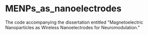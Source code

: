 # MENPs_as_nanoelectrodes
The code accompanying the dissertation entitled "Magnetoelectric Nanoparticles as Wireless Nanoelectrodes for Neuromodulation."
